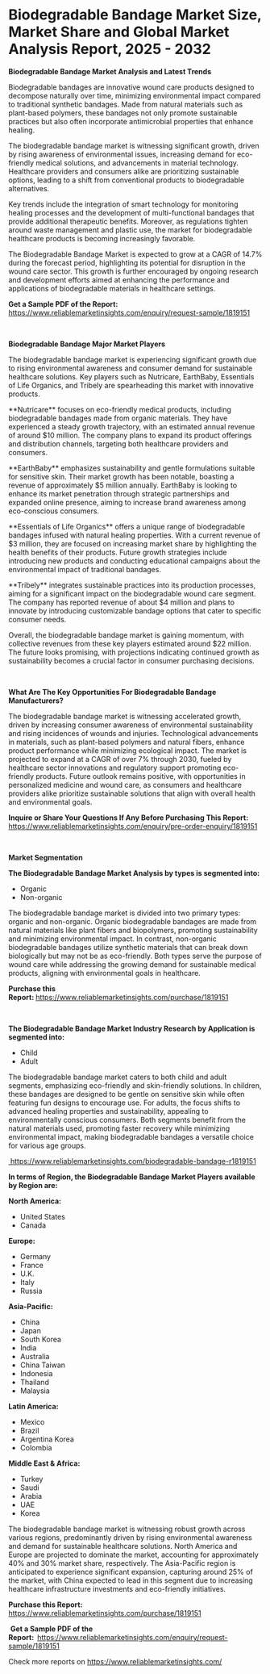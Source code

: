 <p><h1>Biodegradable Bandage Market Size, Market Share and Global Market Analysis Report, 2025 - 2032</h1></p><p><strong>Biodegradable Bandage Market Analysis and Latest Trends</strong></p>
<p><p>Biodegradable bandages are innovative wound care products designed to decompose naturally over time, minimizing environmental impact compared to traditional synthetic bandages. Made from natural materials such as plant-based polymers, these bandages not only promote sustainable practices but also often incorporate antimicrobial properties that enhance healing.</p><p>The biodegradable bandage market is witnessing significant growth, driven by rising awareness of environmental issues, increasing demand for eco-friendly medical solutions, and advancements in material technology. Healthcare providers and consumers alike are prioritizing sustainable options, leading to a shift from conventional products to biodegradable alternatives. </p><p>Key trends include the integration of smart technology for monitoring healing processes and the development of multi-functional bandages that provide additional therapeutic benefits. Moreover, as regulations tighten around waste management and plastic use, the market for biodegradable healthcare products is becoming increasingly favorable. </p><p>The Biodegradable Bandage Market is expected to grow at a CAGR of 14.7% during the forecast period, highlighting its potential for disruption in the wound care sector. This growth is further encouraged by ongoing research and development efforts aimed at enhancing the performance and applications of biodegradable materials in healthcare settings.</p></p>
<p><strong>Get a Sample PDF of the Report:&nbsp;</strong> <a href="https://www.reliablemarketinsights.com/enquiry/request-sample/1819151?utm_campaign=2891&utm_medium=2&utm_source=Github&utm_content=ia&utm_term=08032025&utm_id=biodegradable-bandage">https://www.reliablemarketinsights.com/enquiry/request-sample/1819151</a></p>
<p>&nbsp;</p>
<p><strong>Biodegradable Bandage Major Market Players</strong></p>
<p><p>The biodegradable bandage market is experiencing significant growth due to rising environmental awareness and consumer demand for sustainable healthcare solutions. Key players such as Nutricare, EarthBaby, Essentials of Life Organics, and Tribely are spearheading this market with innovative products.</p><p>**Nutricare** focuses on eco-friendly medical products, including biodegradable bandages made from organic materials. They have experienced a steady growth trajectory, with an estimated annual revenue of around $10 million. The company plans to expand its product offerings and distribution channels, targeting both healthcare providers and consumers.</p><p>**EarthBaby** emphasizes sustainability and gentle formulations suitable for sensitive skin. Their market growth has been notable, boasting a revenue of approximately $5 million annually. EarthBaby is looking to enhance its market penetration through strategic partnerships and expanded online presence, aiming to increase brand awareness among eco-conscious consumers.</p><p>**Essentials of Life Organics** offers a unique range of biodegradable bandages infused with natural healing properties. With a current revenue of $3 million, they are focused on increasing market share by highlighting the health benefits of their products. Future growth strategies include introducing new products and conducting educational campaigns about the environmental impact of traditional bandages.</p><p>**Tribely** integrates sustainable practices into its production processes, aiming for a significant impact on the biodegradable wound care segment. The company has reported revenue of about $4 million and plans to innovate by introducing customizable bandage options that cater to specific consumer needs. </p><p>Overall, the biodegradable bandage market is gaining momentum, with collective revenues from these key players estimated around $22 million. The future looks promising, with projections indicating continued growth as sustainability becomes a crucial factor in consumer purchasing decisions.</p></p>
<p>&nbsp;</p>
<p><strong>What Are The Key Opportunities For Biodegradable Bandage Manufacturers?</strong></p>
<p><p>The biodegradable bandage market is witnessing accelerated growth, driven by increasing consumer awareness of environmental sustainability and rising incidences of wounds and injuries. Technological advancements in materials, such as plant-based polymers and natural fibers, enhance product performance while minimizing ecological impact. The market is projected to expand at a CAGR of over 7% through 2030, fueled by healthcare sector innovations and regulatory support promoting eco-friendly products. Future outlook remains positive, with opportunities in personalized medicine and wound care, as consumers and healthcare providers alike prioritize sustainable solutions that align with overall health and environmental goals.</p></p>
<p><strong>Inquire or Share Your Questions If Any Before Purchasing This Report:</strong> <a href="https://www.reliablemarketinsights.com/enquiry/pre-order-enquiry/1819151?utm_campaign=2891&utm_medium=2&utm_source=Github&utm_content=ia&utm_term=08032025&utm_id=biodegradable-bandage">https://www.reliablemarketinsights.com/enquiry/pre-order-enquiry/1819151</a></p>
<p>&nbsp;</p>
<p><strong>Market Segmentation</strong></p>
<p><strong>The Biodegradable Bandage Market Analysis by types is segmented into:</strong></p>
<p><ul><li>Organic</li><li>Non-organic</li></ul></p>
<p><p>The biodegradable bandage market is divided into two primary types: organic and non-organic. Organic biodegradable bandages are made from natural materials like plant fibers and biopolymers, promoting sustainability and minimizing environmental impact. In contrast, non-organic biodegradable bandages utilize synthetic materials that can break down biologically but may not be as eco-friendly. Both types serve the purpose of wound care while addressing the growing demand for sustainable medical products, aligning with environmental goals in healthcare.</p></p>
<p><strong>Purchase this Report:&nbsp;</strong><a href="https://www.reliablemarketinsights.com/purchase/1819151?utm_campaign=2891&utm_medium=2&utm_source=Github&utm_content=ia&utm_term=08032025&utm_id=biodegradable-bandage">https://www.reliablemarketinsights.com/purchase/1819151</a></p>
<p>&nbsp;</p>
<p><strong>The Biodegradable Bandage Market Industry Research by Application is segmented into:</strong></p>
<p><ul><li>Child</li><li>Adult</li></ul></p>
<p><p>The biodegradable bandage market caters to both child and adult segments, emphasizing eco-friendly and skin-friendly solutions. In children, these bandages are designed to be gentle on sensitive skin while often featuring fun designs to encourage use. For adults, the focus shifts to advanced healing properties and sustainability, appealing to environmentally conscious consumers. Both segments benefit from the natural materials used, promoting faster recovery while minimizing environmental impact, making biodegradable bandages a versatile choice for various age groups.</p></p>
<p><a href="https://www.reliablemarketinsights.com/biodegradable-bandage-r1819151?utm_campaign=2891&utm_medium=2&utm_source=Github&utm_content=ia&utm_term=08032025&utm_id=biodegradable-bandage">&nbsp;https://www.reliablemarketinsights.com/biodegradable-bandage-r1819151</a></p>
<p><strong>In terms of Region, the Biodegradable Bandage Market Players available by Region are:</strong></p>
<p>
    <p> <strong> North America: </strong>
        <ul>
            <li>United States</li>
            <li>Canada</li>
        </ul>
        </p> 
    <p> <strong> Europe: </strong>
        <ul>
            <li>Germany</li>
            <li>France</li>
            <li>U.K.</li>
            <li>Italy</li>
            <li>Russia</li>
        </ul>
        </p> 
    <p> <strong> Asia-Pacific: </strong>
        <ul>
            <li>China</li>
            <li>Japan</li>
            <li>South Korea</li>
            <li>India</li>
            <li>Australia</li>
            <li>China Taiwan</li>
            <li>Indonesia</li>
            <li>Thailand</li>
            <li>Malaysia</li>
        </ul>
        </p> 
    <p> <strong> Latin America: </strong>
        <ul>
            <li>Mexico</li>
            <li>Brazil</li>
            <li>Argentina Korea</li>
            <li>Colombia</li>
        </ul>
        </p> 
    <p> <strong> Middle East & Africa: </strong>
        <ul>
            <li>Turkey</li>
            <li>Saudi</li>
            <li>Arabia</li>
            <li>UAE</li>
            <li>Korea</li>
        </ul>
    </p>
    </p>
<p><p>The biodegradable bandage market is witnessing robust growth across various regions, predominantly driven by rising environmental awareness and demand for sustainable healthcare solutions. North America and Europe are projected to dominate the market, accounting for approximately 40% and 30% market share, respectively. The Asia-Pacific region is anticipated to experience significant expansion, capturing around 25% of the market, with China expected to lead in this segment due to increasing healthcare infrastructure investments and eco-friendly initiatives.</p></p>
<p><strong>Purchase this Report: </strong><a href="https://www.reliablemarketinsights.com/purchase/1819151?utm_campaign=2891&utm_medium=2&utm_source=Github&utm_content=ia&utm_term=08032025&utm_id=biodegradable-bandage">https://www.reliablemarketinsights.com/purchase/1819151</a></p>
<p>&nbsp;<strong>Get a Sample PDF of the Report:&nbsp;&nbsp;</strong><a href="https://www.reliablemarketinsights.com/enquiry/request-sample/1819151?utm_campaign=2891&utm_medium=2&utm_source=Github&utm_content=ia&utm_term=08032025&utm_id=biodegradable-bandage">https://www.reliablemarketinsights.com/enquiry/request-sample/1819151</a></p>
<p><strong></strong></p>
<p>Check more reports on <a href="https://www.reliablemarketinsights.com/?utm_campaign=2891&utm_medium=2&utm_source=Github&utm_content=ia&utm_term=08032025&utm_id=biodegradable-bandage">https://www.reliablemarketinsights.com/</a></p>
